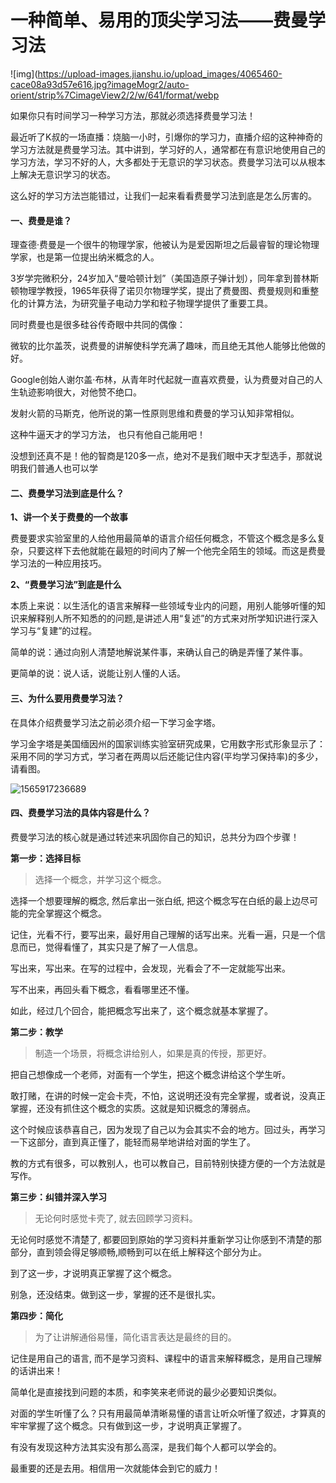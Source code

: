# **一种简单、易用的顶尖学习法——费曼学习法**

![img](https://upload-images.jianshu.io/upload_images/4065460-cace08a93d57e616.jpg?imageMogr2/auto-orient/strip%7CimageView2/2/w/641/format/webp

如果你只有时间学习一种学习方法，那就必须选择费曼学习法！

最近听了K叔的一场直播：烧脑一小时，引爆你的学习力，直播介绍的这种神奇的学习方法就是费曼学习法。其中讲到，学习好的人，通常都在有意识地使用自己的学习方法，学习不好的人，大多都处于无意识的学习状态。费曼学习法可以从根本上解决无意识学习的状态。

这么好的学习方法岂能错过，让我们一起来看看费曼学习法到底是怎么厉害的。

#### 一、费曼是谁？

理查德·费曼是一个很牛的物理学家，他被认为是爱因斯坦之后最睿智的理论物理学家，也是第一位提出纳米概念的人。

3岁学完微积分，24岁加入“曼哈顿计划”（美国造原子弹计划），同年拿到普林斯顿物理学教授，1965年获得了诺贝尔物理学奖，提出了费曼图、费曼规则和重整化的计算方法，为研究量子电动力学和粒子物理学提供了重要工具。

同时费曼也是很多硅谷传奇眼中共同的偶像：

微软的比尔盖茨，说费曼的讲解使科学充满了趣味，而且绝无其他人能够比他做的好。

Google创始人谢尔盖·布林，从青年时代起就一直喜欢费曼，认为费曼对自己的人生轨迹影响很大，对他赞不绝口。

发射火箭的马斯克，他所说的第一性原则思维和费曼的学习认知非常相似。

这种牛逼天才的学习方法， 也只有他自己能用吧！

没想到还真不是！他的智商是120多一点，绝对不是我们眼中天才型选手，那就说明我们普通人也可以学

#### 二、费曼学习法到底是什么？

**1、讲一个关于费曼的一个故事**

费曼要求实验室里的人给他用最简单的语言介绍任何概念，不管这个概念是多么复杂，只要这样下去他就能在最短的时间内了解一个他完全陌生的领域。而这是费曼学习法的一种应用技巧。

**2、“费曼学习法”到底是什么**

本质上来说：以生活化的语言来解释一些领域专业内的问题，用别人能够听懂的知识来解释别人所不知悉的的问题,是讲述人用“复述”的方式来对所学知识进行深入学习与“复建”的过程。

简单的说：通过向别人清楚地解说某件事，来确认自己的确是弄懂了某件事。

更简单的说：说人话，说能让别人懂的人话。

#### 三、为什么要用费曼学习法？

在具体介绍费曼学习法之前必须介绍一下学习金字塔。

学习金字塔是美国缅因州的国家训练实验室研究成果，它用数字形式形象显示了：采用不同的学习方式，学习者在两周以后还能记住内容(平均学习保持率)的多少，请看图。

![1565917236689](F:\fantsey\study\日常笔记记录\一种简单、易用的顶尖学习法——费曼学习法.assets\1565917236689.png)

#### 四、费曼学习法的具体内容是什么？

费曼学习法的核心就是通过转述来巩固你自己的知识，总共分为四个步骤！

**第一步：选择目标**

> 选择一个概念，并学习这个概念。

选择一个想要理解的概念, 然后拿出一张白纸, 把这个概念写在白纸的最上边尽可能的完全掌握这个概念。

记住，光看不行，要写出来，最好用自己理解的话写出来。光看一遍，只是一个信息而已，觉得看懂了，其实只是了解了一人信息。

写出来，写出来。在写的过程中，会发现，光看会了不一定就能写出来。

写不出来，再回头看下概念，看看哪里还不懂。

如此，经过几个回合，能把概念写出来了，这个概念就基本掌握了。

**第二步：教学**

> 制造一个场景，将概念讲给别人，如果是真的传授，那更好。

把自己想像成一个老师，对面有一个学生，把这个概念讲给这个学生听。

敢打赌，在讲的时候一定会卡壳，不怕，这说明还没有完全掌握，或者说，没真正掌握，还没有抓住这个概念的实质。这就是知识概念的薄弱点。

这个时候应该恭喜自己，因为发现了自己以为会其实不会的地方。回过头，再学习一下这部分，直到真正懂了，能轻而易举地讲给对面的学生了。

教的方式有很多，可以教别人，也可以教自己，目前特别快捷方便的一个方法就是写作。

**第三步：纠错并深入学习**

> 无论何时感觉卡壳了, 就去回顾学习资料。

无论何时感觉不清楚了, 都要回到原始的学习资料并重新学习让你感到不清楚的那部分，直到领会得足够顺畅,顺畅到可以在纸上解释这个部分为止。

到了这一步，才说明真正掌握了这个概念。

别急，还没结束。做到这一步，掌握的还不是很扎实。

**第四步：简化**

> 为了让讲解通俗易懂，简化语言表达是最终的目的。

记住是用自己的语言, 而不是学习资料、课程中的语言来解释概念，是用自己理解的话讲出来！

简单化是直接找到问题的本质，和李笑来老师说的最少必要知识类似。

对面的学生听懂了么？只有用最简单清晰易懂的语言让听众听懂了叙述，才算真的牢牢掌握了这个概念。只有做到这一步，才说明真正掌握了。

有没有发现这种方法其实没有那么高深，是我们每个人都可以学会的。

最重要的还是去用。相信用一次就能体会到它的威力！

